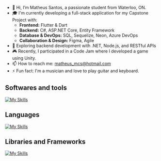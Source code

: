 - 👋 Hi, I’m Matheus Santos, a passionate student from Waterloo, ON.
- 🎓 I'm currently developing a full-stack application for my Capstone Project with:
   - **Frontend:** Flutter & Dart
   - **Backend:** C#, ASP.NET Core, Entity Framework
   - **Database & DevOps:** SQL, Sequelize, Neon, Azure DevOps
   - **Collaboration & Design:** Figma, Agile 
- 💼 Exploring backend development with .NET, Node.js, and RESTful APIs
- 🎮 Recently, I participated in a Code Jam where I developed a game using Unity.
- 📫 How to reach me: matheus_mcs@hotmail.com
- ⚡ Fun fact: I'm a musician and love to play guitar and keyboard.

## Softwares and tools
[![My Skills](https://skillicons.dev/icons?i=git,github,visualstudio,vscode,nodejs,mongodb,mysql,sqlite,flutter,unity,azuredevops)](https://skillicons.dev)

## Languages
[![My Skills](https://skillicons.dev/icons?i=c,cs,js,html,css,dart)](https://skillicons.dev)

## Libraries and Frameworks
[![My Skills](https://skillicons.dev/icons?i=dotnet,bootstrap,tailwind,react)](https://skillicons.dev)

<!---
MatheusCarvalho2023/MatheusCarvalho2023 is a ✨ special ✨ repository because its `README.md` (this file) appears on your GitHub profile.
You can click the Preview link to take a look at your changes.
--->
